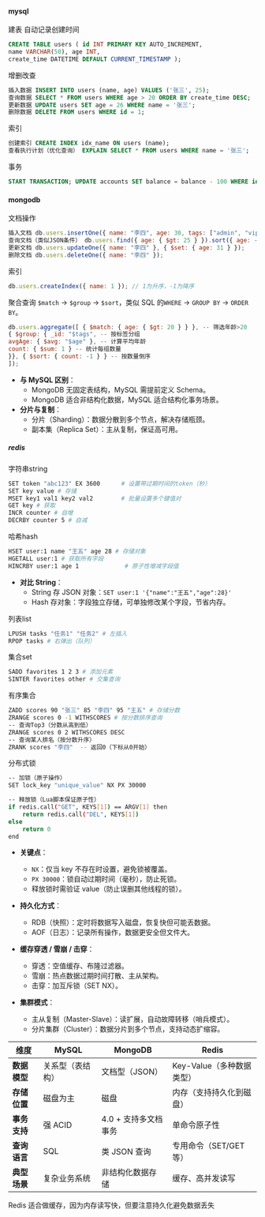 #### mysql
建表  自动记录创建时间
```sql
CREATE TABLE users ( id INT PRIMARY KEY AUTO_INCREMENT, 
name VARCHAR(50), age INT, 
create_time DATETIME DEFAULT CURRENT_TIMESTAMP );
```
增删改查
```sql
插入数据 INSERT INTO users (name, age) VALUES ('张三', 25);
查询数据 SELECT * FROM users WHERE age > 20 ORDER BY create_time DESC; 
更新数据 UPDATE users SET age = 26 WHERE name = '张三';
删除数据 DELETE FROM users WHERE id = 1;
```
索引
```sql
创建索引 CREATE INDEX idx_name ON users (name); 
查看执行计划（优化查询） EXPLAIN SELECT * FROM users WHERE name = '张三';
```
事务
```sql
START TRANSACTION; UPDATE accounts SET balance = balance - 100 WHERE id = 1; UPDATE accounts SET balance = balance + 100 WHERE id = 2; COMMIT;  ROLLBACK();
```

#### mongodb
文档操作
```javascript
插入文档 db.users.insertOne({ name: "李四", age: 30, tags: ["admin", "vip"] });
查询文档（类似JSON条件） db.users.find({ age: { $gt: 25 } }).sort({ age: -1 });
更新文档 db.users.updateOne({ name: "李四" }, { $set: { age: 31 } });
删除文档 db.users.deleteOne({ name: "李四" });
```
索引
```javascript
db.users.createIndex({ name: 1 }); // 1为升序，-1为降序
```
聚合查询 `$match` → `$group` → `$sort`，类似 SQL 的`WHERE` → `GROUP BY` → `ORDER BY`。
```javascript
db.users.aggregate([ { $match: { age: { $gt: 20 } } }, -- 筛选年龄>20 
{ $group: { _id: "$tags", -- 按标签分组 
avgAge: { $avg: "$age" }, -- 计算平均年龄 
count: { $sum: 1 } -- 统计每组数量 
}}, { $sort: { count: -1 } } -- 按数量倒序 
]);
```
- **与 MySQL 区别**：
    - MongoDB 无固定表结构，MySQL 需提前定义 Schema。
    - MongoDB 适合非结构化数据，MySQL 适合结构化事务场景。
- **分片与复制**：
    - 分片（Sharding）：数据分散到多个节点，解决存储瓶颈。
    - 副本集（Replica Set）：主从复制，保证高可用。

##### redis
字符串string
```bash
SET token "abc123" EX 3600      # 设置带过期时间的token（秒）
SET key value # 存储 
MSET key1 val1 key2 val2        # 批量设置多个键值对
GET key # 获取 
INCR counter # 自增 
DECRBY counter 5 # 自减
```
哈希hash
```bash
HSET user:1 name "王五" age 28 # 存储对象 
HGETALL user:1 # 获取所有字段
HINCRBY user:1 age 1             # 原子性增减字段值
```
- **对比 String**：
    - String 存 JSON 对象：`SET user:1 '{"name":"王五","age":28}'`
    - Hash 存对象：字段独立存储，可单独修改某个字段，节省内存。

列表list
```bash
LPUSH tasks "任务1" "任务2" # 左插入 
RPOP tasks # 右弹出（队列）
```
集合set
```bash
SADD favorites 1 2 3 # 添加元素 
SINTER favorites other # 交集查询
```
有序集合
```bash
ZADD scores 90 "张三" 85 "李四" 95 "王五" # 存储分数 
ZRANGE scores 0 -1 WITHSCORES # 按分数排序查询
-- 查询Top3（分数从高到低）
ZRANGE scores 0 2 WITHSCORES DESC
-- 查询某人排名（按分数升序）
ZRANK scores "李四"  -- 返回0（下标从0开始）
```
分布式锁
```bash
-- 加锁（原子操作）
SET lock_key "unique_value" NX PX 30000

-- 释放锁（Lua脚本保证原子性）
if redis.call("GET", KEYS[1]) == ARGV[1] then
    return redis.call("DEL", KEYS[1])
else
    return 0
end
```
- **关键点**：
    - `NX`：仅当 key 不存在时设置，避免锁被覆盖。
    - `PX 30000`：锁自动过期时间（毫秒），防止死锁。
    - 释放锁时需验证 value（防止误删其他线程的锁）。

- **持久化方式**：
    - RDB（快照）：定时将数据写入磁盘，恢复快但可能丢数据。
    - AOF（日志）：记录所有操作，数据更安全但文件大。
- **缓存穿透 / 雪崩 / 击穿**：
    - 穿透：空值缓存、布隆过滤器。
    - 雪崩：热点数据过期时间打散、主从架构。
    - 击穿：加互斥锁（SET NX）。
- **集群模式**：
    - 主从复制（Master-Slave）：读扩展，自动故障转移（哨兵模式）。
    - 分片集群（Cluster）：数据分片到多个节点，支持动态扩缩容。


|**维度**|**MySQL**|**MongoDB**|**Redis**|
|---|---|---|---|
|**数据模型**|关系型（表结构）|文档型（JSON）|Key-Value（多种数据类型）|
|**存储位置**|磁盘为主|磁盘|内存（支持持久化到磁盘）|
|**事务支持**|强 ACID|4.0 + 支持多文档事务|单命令原子性|
|**查询语言**|SQL|类 JSON 查询|专用命令（SET/GET 等）|
|**典型场景**|复杂业务系统|非结构化数据存储|缓存、高并发读写|

Redis 适合做缓存，因为内存读写快，但要注意持久化避免数据丢失